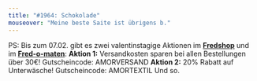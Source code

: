 ```yaml
---
title: "#1964: Schokolade"
mouseover: "Meine beste Saite ist übrigens b."
---
```


PS:
Bis zum 07.02. gibt es zwei valentinstagige Aktionen 
im <a href="http://fredshop.spreadshirt.net/"><strong>Fredshop</strong></a> und im <a href="http://fred-o-mat.spreadshirt.net/"><strong>Fred-o-maten</strong></a>:
<strong>Aktion 1:</strong>
Versandkosten sparen bei allen Bestellungen über 30€! 
Gutscheincode: AMORVERSAND
<strong>Aktion 2:</strong>
20% Rabatt auf Unterwäsche! 
Gutscheincode: AMORTEXTIL
Und so.
